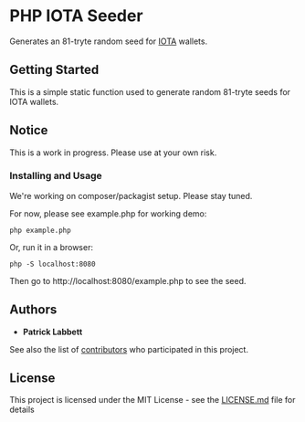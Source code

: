 # PHP IOTA Seeder

Generates an 81-tryte random seed for [IOTA](http://iota.org)  wallets.

## Getting Started

This is a simple static function used to generate random 81-tryte seeds
for IOTA wallets.

## Notice

This is a work in progress. Please use at your own risk.

### Installing and Usage

We're working on composer/packagist setup. Please stay tuned.

For now, please see example.php for working demo:

```
php example.php
```

Or, run it in a browser:

```
php -S localhost:8080
```

Then go to http://localhost:8080/example.php to see the seed.




## Authors

* **Patrick Labbett**

See also the list of [contributors](https://github.com/plabbett/php-iota-seeder/contributors) who participated in this project.

## License

This project is licensed under the MIT License - see the [LICENSE.md](LICENSE.md) file for details
